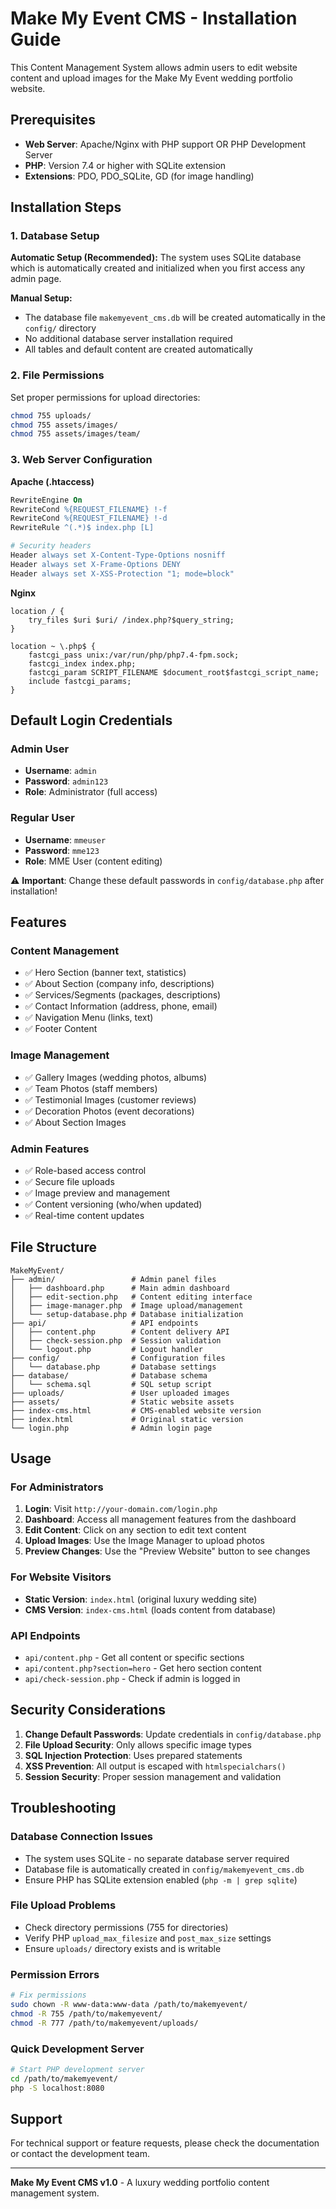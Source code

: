# Make My Event CMS - Installation Guide

This Content Management System allows admin users to edit website content and upload images for the Make My Event wedding portfolio website.

## Prerequisites

- **Web Server**: Apache/Nginx with PHP support OR PHP Development Server
- **PHP**: Version 7.4 or higher with SQLite extension
- **Extensions**: PDO, PDO_SQLite, GD (for image handling)

## Installation Steps

### 1. Database Setup

**Automatic Setup (Recommended):**
The system uses SQLite database which is automatically created and initialized when you first access any admin page.

**Manual Setup:**
- The database file `makemyevent_cms.db` will be created automatically in the `config/` directory
- No additional database server installation required
- All tables and default content are created automatically

### 2. File Permissions

Set proper permissions for upload directories:
```bash
chmod 755 uploads/
chmod 755 assets/images/
chmod 755 assets/images/team/
```

### 3. Web Server Configuration

**Apache (.htaccess)**
```apache
RewriteEngine On
RewriteCond %{REQUEST_FILENAME} !-f
RewriteCond %{REQUEST_FILENAME} !-d
RewriteRule ^(.*)$ index.php [L]

# Security headers
Header always set X-Content-Type-Options nosniff
Header always set X-Frame-Options DENY
Header always set X-XSS-Protection "1; mode=block"
```

**Nginx**
```nginx
location / {
    try_files $uri $uri/ /index.php?$query_string;
}

location ~ \.php$ {
    fastcgi_pass unix:/var/run/php/php7.4-fpm.sock;
    fastcgi_index index.php;
    fastcgi_param SCRIPT_FILENAME $document_root$fastcgi_script_name;
    include fastcgi_params;
}
```

## Default Login Credentials

### Admin User
- **Username**: `admin`
- **Password**: `admin123`
- **Role**: Administrator (full access)

### Regular User  
- **Username**: `mmeuser`
- **Password**: `mme123`
- **Role**: MME User (content editing)

⚠️ **Important**: Change these default passwords in `config/database.php` after installation!

## Features

### Content Management
- ✅ Hero Section (banner text, statistics)
- ✅ About Section (company info, descriptions)
- ✅ Services/Segments (packages, descriptions)
- ✅ Contact Information (address, phone, email)
- ✅ Navigation Menu (links, text)
- ✅ Footer Content

### Image Management
- ✅ Gallery Images (wedding photos, albums)
- ✅ Team Photos (staff members)
- ✅ Testimonial Images (customer reviews)
- ✅ Decoration Photos (event decorations)
- ✅ About Section Images

### Admin Features
- ✅ Role-based access control
- ✅ Secure file uploads
- ✅ Image preview and management
- ✅ Content versioning (who/when updated)
- ✅ Real-time content updates

## File Structure

```
MakeMyEvent/
├── admin/                 # Admin panel files
│   ├── dashboard.php      # Main admin dashboard
│   ├── edit-section.php   # Content editing interface
│   ├── image-manager.php  # Image upload/management
│   └── setup-database.php # Database initialization
├── api/                   # API endpoints
│   ├── content.php        # Content delivery API
│   ├── check-session.php  # Session validation
│   └── logout.php         # Logout handler
├── config/                # Configuration files
│   └── database.php       # Database settings
├── database/              # Database schema
│   └── schema.sql         # SQL setup script
├── uploads/               # User uploaded images
├── assets/                # Static website assets
├── index-cms.html         # CMS-enabled website version
├── index.html             # Original static version
└── login.php              # Admin login page
```

## Usage

### For Administrators

1. **Login**: Visit `http://your-domain.com/login.php`
2. **Dashboard**: Access all management features from the dashboard
3. **Edit Content**: Click on any section to edit text content
4. **Upload Images**: Use the Image Manager to upload photos
5. **Preview Changes**: Use the "Preview Website" button to see changes

### For Website Visitors

- **Static Version**: `index.html` (original luxury wedding site)
- **CMS Version**: `index-cms.html` (loads content from database)

### API Endpoints

- `api/content.php` - Get all content or specific sections
- `api/content.php?section=hero` - Get hero section content
- `api/check-session.php` - Check if admin is logged in

## Security Considerations

1. **Change Default Passwords**: Update credentials in `config/database.php`
2. **File Upload Security**: Only allows specific image types
3. **SQL Injection Protection**: Uses prepared statements
4. **XSS Prevention**: All output is escaped with `htmlspecialchars()`
5. **Session Security**: Proper session management and validation

## Troubleshooting

### Database Connection Issues
- The system uses SQLite - no separate database server required
- Database file is automatically created in `config/makemyevent_cms.db`
- Ensure PHP has SQLite extension enabled (`php -m | grep sqlite`)

### File Upload Problems
- Check directory permissions (755 for directories)
- Verify PHP `upload_max_filesize` and `post_max_size` settings
- Ensure `uploads/` directory exists and is writable

### Permission Errors
```bash
# Fix permissions
sudo chown -R www-data:www-data /path/to/makemyevent/
chmod -R 755 /path/to/makemyevent/
chmod -R 777 /path/to/makemyevent/uploads/
```

### Quick Development Server
```bash
# Start PHP development server
cd /path/to/makemyevent/
php -S localhost:8080
```

## Support

For technical support or feature requests, please check the documentation or contact the development team.

---

**Make My Event CMS v1.0** - A luxury wedding portfolio content management system.